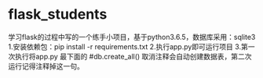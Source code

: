 # flask_students
学习flask的过程中写的一个练手小项目，基于python3.6.5，数据库采用：sqlite3
1.安装依赖包：pip install -r requirements.txt
2.执行app.py即可运行项目 3.第一次执行将app.py 最下面的 #db.create_all()  取消注释会自动创建数据表，第二次运行记得注释掉这一句。
